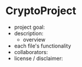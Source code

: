 # CryptoProject

- project goal:
- description:
  -  overview
-  each file's functionality
- collaborators:
- license / disclaimer:
